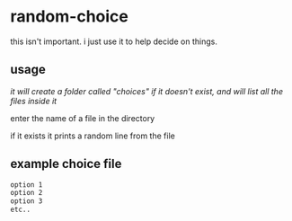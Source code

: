 # random-choice
this isn't important. i just use it to help decide on things.

## usage
_it will create a folder called "choices" if it doesn't exist, and will list all the files inside it_

enter the name of a file in the directory

if it exists it prints a random line from the file

## example choice file
```txt
option 1
option 2
option 3
etc..
```
